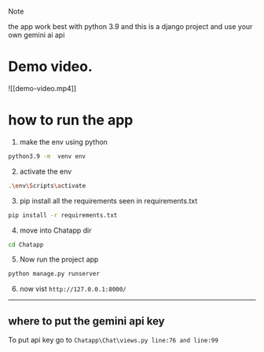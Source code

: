 > [!NOTE]
> the app work best with python 3.9 and this is a django project
> and use your own gemini ai api

# Demo video.

![[demo-video.mp4]]

# how to run the app

1. make the env using python

```bash
python3.9 -m  venv env
```

2. activate the env
```bash
.\env\Scripts\activate
```

3. pip install all the requirements seen in requirements.txt
```bash
pip install -r requirements.txt
```

4. move into Chatapp dir 
```bash
cd Chatapp
```

5. Now run the project app
```bash
python manage.py runserver
```

6. now vist ``http://127.0.0.1:8000/``


---

## where to put the gemini api key

To put api key go to  ``Chatapp\Chat\views.py line:76 and line:99``